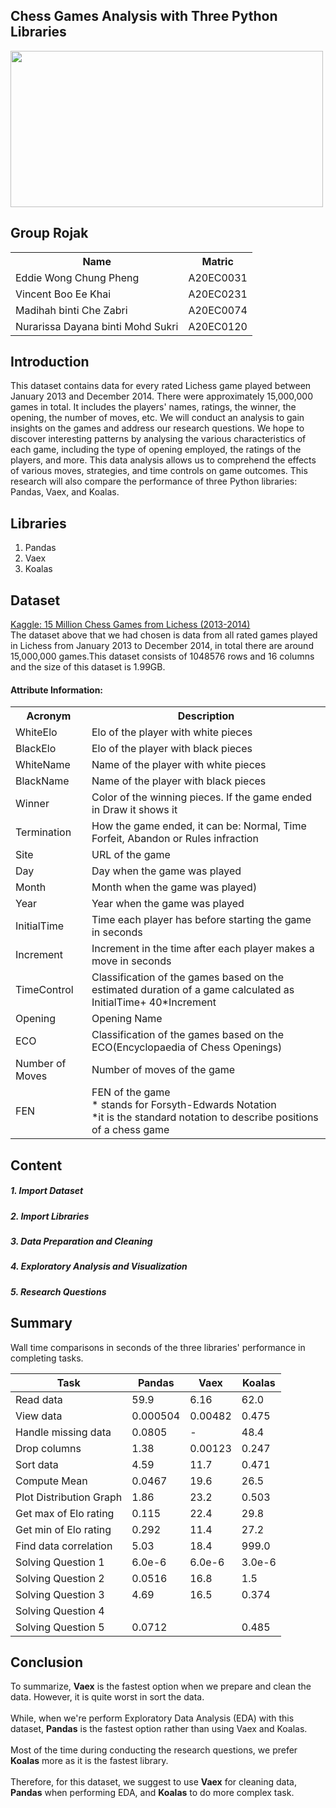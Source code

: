 <h2>Chess Games Analysis with Three Python Libraries</h2> 

<img src="https://user-images.githubusercontent.com/95403713/215369088-d53ead7f-c979-42ab-a8c0-44715d81e2f7.jpg" width="500" height="250"/>

<h2>Group Rojak</h2>
<table>
  <tr>
    <th>Name</th>
    <th>Matric</th>
  </tr>
  <tr>
    <td>Eddie Wong Chung Pheng </td>
    <td>A20EC0031</td>
  </tr>
  <tr>
    <td>Vincent Boo Ee Khai</td>
    <td>A20EC0231</th>
  </tr>
    <tr>
    <td>Madihah binti Che Zabri </td>
    <td>A20EC0074</td>
  </tr>
  <tr>
    <td>Nurarissa Dayana binti Mohd Sukri</td>
    <td>A20EC0120</td>
</table>

## Introduction
This dataset contains data for every rated Lichess game played between January 2013 and December 2014. There were approximately 15,000,000 games in total. It includes the players' names, ratings, the winner, the opening, the number of moves, etc. We will conduct an analysis to gain insights on the games and address our research questions. We hope to discover interesting patterns by analysing the various characteristics of each game, including the type of opening employed, the ratings of the players, and more. This data analysis allows us to comprehend the effects of various moves, strategies, and time controls on game outcomes. This research will also compare the performance of three Python libraries: Pandas, Vaex, and Koalas.

## Libraries
1. Pandas
2. Vaex
3. Koalas

<h2>Dataset</h2>
<a href="https://www.kaggle.com/datasets/maca11/chess-games-from-lichess-20132014?select=Lichess_2013_2014_Complete.csv">Kaggle: 15 Million Chess Games from Lichess (2013-2014)</a><br>
The dataset above that we had chosen is data from all rated games played in Lichess from January 2013 to December 2014, in total there are around 15,000,000 games.This dataset consists of 1048576 rows and 16 columns and the size of this dataset is 1.99GB.

<h4>Attribute Information:</h4>
<table>
  <tr>
    <th>Acronym</th>
    <th>Description</th>
  </tr>
  <tr>
    <td>WhiteElo</td>
    <td>Elo of the player with white pieces</td>
  </tr>
    <tr>
    <td>BlackElo</td>
    <td>Elo of the player with black pieces</td>
  </tr>
    <tr>
    <td>WhiteName</td>
    <td>Name of the player with white pieces</td>
  </tr>
    <tr>
    <td>BlackName</td>
    <td>Name of the player with black pieces</td>
  </tr>
    <tr>
    <td>Winner</td>
    <td>Color of the winning pieces. If the game ended in Draw it shows it</td>
  </tr>
    <tr>
    <td>Termination</td>
    <td>How the game ended, it can be: Normal, Time Forfeit, Abandon or Rules infraction</td>
  </tr>
    <tr>
    <td>Site</td>
    <td>URL of the game</td>
  </tr>
    <tr>
    <td>Day</td>
    <td>Day when the game was played</td>
  </tr>
    <tr>
    <td>Month</td>
    <td>Month when the game was played)</td>
  </tr>    
  <tr>
    <td>Year</td>
    <td>Year when the game was played</td>
  </tr>    
  <tr>
    <td>InitialTime</td>
    <td>Time each player has before starting the game in seconds</td>
  </tr>    
  <tr>
    <td>Increment</td>
    <td> Increment in the time after each player makes a move in seconds</td>
  </tr>
    <tr>
    <td>TimeControl</td>
    <td> Classification of the games based on the estimated duration of a game calculated as InitialTime+ 40*Increment</td>
  </tr>
    <tr>
    <td>Opening</td>
    <td>Opening Name</td>
  </tr>
    <tr>
    <td>ECO</td>
    <td>Classification of the games based on the ECO(Encyclopaedia of Chess Openings) </td>
  </tr>
    <tr>
    <td>Number of Moves</td>
    <td>Number of moves of the game</td>
  </tr>
      <tr>
    <td>FEN</td>
    <td>FEN of the game
    <br>
    * stands for Forsyth-Edwards Notation 
    <br>
    *it is the standard notation to describe positions of a chess game
    </td>
  </tr>
</table>
  
  ## Content
  <h5>1. Import Dataset</h5>
  <h5>2. Import Libraries</h5>
  <h5>3. Data Preparation and Cleaning</h5>
  <h5>4. Exploratory Analysis and Visualization</h5>
  <h5>5. Research Questions</h5>
  
  ## Summary
  
 Wall time comparisons in seconds of the three libraries' performance in completing tasks.
  
| Task | Pandas | Vaex | Koalas |
| ---- | ------ | ---- | ------ |
| Read data | 59.9 | 6.16 | 62.0 |
| View data | 0.000504 | 0.00482 | 0.475 |
| Handle missing data | 0.0805 | - | 48.4 |
| Drop columns | 1.38 | 0.00123 | 0.247 |
| Sort data | 4.59 | 11.7 | 0.471 |
| Compute Mean | 0.0467 | 19.6 | 26.5 |
| Plot Distribution Graph | 1.86 | 23.2 | 0.503 |
| Get max of Elo rating | 0.115 | 22.4 | 29.8 |
| Get min of Elo rating | 0.292 | 11.4 | 27.2 |
| Find data correlation | 5.03 | 18.4 | 999.0 |
| Solving Question 1 | 6.0e-6 | 6.0e-6 | 3.0e-6 |
| Solving Question 2 | 0.0516 | 16.8 | 1.5 |
| Solving Question 3 | 4.69 | 16.5 | 0.374 |
| Solving Question 4 |  |  |  |
| Solving Question 5 | 0.0712 |  | 0.485 |

  ## Conclusion
   To summarize, **Vaex** is the fastest option when we prepare and clean the data. However, it is quite worst in sort the data.
<br>
<br>
   While, when we're perform Exploratory Data Analysis (EDA) with this dataset, **Pandas** is the fastest option rather than using Vaex and Koalas.
<br>
<br>
   Most of the time during conducting the research questions, we prefer **Koalas** more as it is the fastest library.
<br>
<br>
   Therefore, for this dataset, we suggest to use **Vaex** for cleaning data, **Pandas** when performing EDA, and **Koalas** to do more complex task.
<br>
